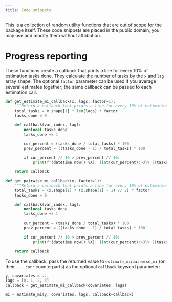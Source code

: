```yaml
---
title: Code snippets
---
```


This is a collection of random utility functions
that are out of scope for the package itself.
These code snippets are placed in the public domain;
you may use and modify them without attribution.

# Progress reporting

These functions create a callback that prints a line for every 10% of estimation tasks done.
They calculate the number of tasks by the `x` and `lag` array shape.
The optional `factor` parameter can be used if you average several estimates
together; the same callback can be passed to each estimation call.

```python
def get_estimate_mi_callback(x, lags, factor=1):
    """Return a callback that prints a line for every 10% of estimation."""
    total_tasks = x.shape[1] * len(lags) * factor
    tasks_done = 0

    def callback(var_index, lag):
        nonlocal tasks_done
        tasks_done += 1

        cur_percent = (tasks_done / total_tasks) * 100
        prev_percent = ((tasks_done - 1) / total_tasks) * 100

        if cur_percent // 10 > prev_percent // 10:
            print(f"{datetime.now():%X}: {int(cur_percent):>3}% ({tasks_done}/{total_tasks})")

    return callback

def get_pairwise_mi_callback(x, factor=1):
    """Return a callback that prints a line for every 10% of estimation."""
    total_tasks = (x.shape[1] * (x.shape[1] - 1) // 2) * factor
    tasks_done = 0

    def callback(var_index, lag):
        nonlocal tasks_done
        tasks_done += 1

        cur_percent = (tasks_done / total_tasks) * 100
        prev_percent = ((tasks_done - 1) / total_tasks) * 100

        if cur_percent // 10 > prev_percent // 10:
            print(f"{datetime.now():%X}: {int(cur_percent):>3}% ({tasks_done}/{total_tasks})")

    return callback
```

To use the callback, pass the returned value to `estimate_mi`/`pairwise_mi`
(or their `..._corr` counterparts)
as the optional `callback` keyword parameter:
```python
y, covariates = ...
lags = [0, 1, 2, 3]
callback = get_estimate_mi_callback(covariates, lags)

mi = estimate_mi(y, covariates, lags, callback=callback)
```
